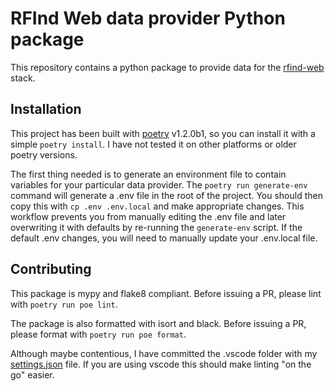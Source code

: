 # RFInd Web data provider Python package

This repository contains a python package to provide data for the [rfind-web](https://github.com/nsbruce/rfind-web) stack.

## Installation

This project has been built with [poetry](https://python-poetry.org/) v1.2.0b1, so you can install it with a simple `poetry install`. I have not tested it on other platforms or older poetry versions.

The first thing needed is to generate an environment file to contain variables for your particular data provider. The `poetry run generate-env` command will generate a .env file in the root of the project. You should then copy this with `cp .env .env.local` and make appropriate changes. This workflow prevents you from manually editing the .env file and later overwriting it with defaults by re-running the `generate-env` script. If the default .env changes, you will need to manually update your .env.local file.

## Contributing

This package is mypy and flake8 compliant. Before issuing a PR, please lint with `poetry run poe lint`.

The package is also formatted with isort and black. Before issuing a PR, please format with `poetry run poe format`.

Although maybe contentious, I have committed the .vscode folder with my [settings.json](.vscode/settings.json) file. If you are using vscode this should make linting "on the go" easier.
